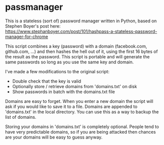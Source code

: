 # passmanager

This is a stateless (sort of) password manager written in Python, based on Stephen Boyer's post here: https://www.stephanboyer.com/post/101/hashpass-a-stateless-password-manager-for-chrome

This script combines a key (password) with a domain (facebook.com, github.com, ...) and then hashes the hell out of it, using the first 16 bytes of the result as the password. This script is portable and will generate the same passwords so long as you use the same key and domain.

I've made a few modifications to the original script:

 - Double check that the key is valid
 - Optionally store / retrieve domains from 'domains.txt' on disk
 - Show passwords in batch with the domains.txt file

Domains are easy to forget. When you enter a new domain the script will ask if you would like to save it to a file. Domains are appended to 'domains.txt' in the local directory. You can use this as a way to backup the list of domains.

Storing your domains in 'domains.txt' is completely optional. People tend to have very predictable domains, so if you are being attacked then chances are your domains will be easy to guess anyway.


